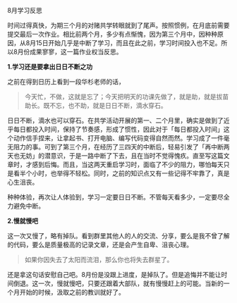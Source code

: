 8月学习反思

时间过得真快，为期三个月的对赌共学转眼就到了尾声。按照惯例，在月底前需要提交最后一次作业。相比前两个月，多少有点惭愧，因为第三个月中，因种种原因，从8月15日开始几乎是中断了学习，而且在此之前，学习时间投入也不足。所以8月份成果寥寥，这一篇作业权当反思。

**1.学习还是要拿出日日不断之功**

之前在得到日历上看到一段华杉老师的话，

> 今天忙，不做，这就是忘了；今天把明天的功课先做了，就是助，就是拔苗助长。既不忘，也不助，就是日日不断，滴水穿石。

日日不断，滴水也可以穿石。在共学活动开展的第一、二个月里，确实是做到了近乎每日都投入时间，保持了节奏感，形成了惯性，因此对于「每日都投入时间」这个动作信手捏来，让拿起书、打开电脑、编写代码变得自然而然。学习成了一件毫无阻力的事。可到了第三个月，在经历了三四天的中断后，轻易引发了「再中断两天也无妨」的潜意识，于是一路中断了下去，且在当时不觉得愧疚。直至写这篇文章时，才感到后悔。而且，当这两天重启学习时，面临了不少的阻力，哪怕每天只是看半个小时，也举得不轻松。同时，之前的知识点又有一些记得不牢靠了，真是心生沮丧。

种种体验，再次让人体验到，学习一定要日日不断。不管每天看多少，一定要尽全力避免中断。

**2.慢就慢吧**

这一次又慢了，略有掉队。看到群里其他人的人的交流、分享，要么是我不曾了解的代码，要么是质量极高的记录文章，还是会产生自卑、沮丧心理。

> 如果你因失去了太阳而流泪，那么你也将失去群星了。

还是拿这句话安慰自己吧。8月份是没跟上进度，是掉队了。但是追悔并不能让时间倒退。这一次，慢就慢吧，只要还跟着大部队，就有慢慢赶上的可能。当新的一个月开始的时候，汲取之前的教训就好了。

